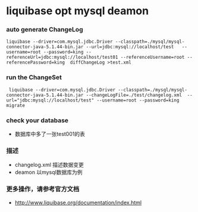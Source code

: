 # liquibase opt mysql  deamon

### auto generate ChangeLog
```shell
liquibase --driver=com.mysql.jdbc.Driver --classpath=./mysql/mysql-connector-java-5.1.44-bin.jar --url=jdbc:mysql://localhost/test   --username=root --password=king --referenceUrl=jdbc:mysql://localhost/test01 --referenceUsername=root --referencePassword=king  diffChangeLog >test.xml 
```      
### run the ChangeSet
```shell
 liquibase --driver=com.mysql.jdbc.Driver --classpath=./mysql/mysql-connector-java-5.1.44-bin.jar --changeLogFile=./test/changelog.xml  --url="jdbc:mysql://localhost/test" --username=root --password=king  migrate
```

### check your database
 * 数据库中多了一张test001的表
### 描述
 * changelog.xml 描述数据变更
 * deamon 以mysql数据库为例
 
### 更多操作，请参考官方文档
 - http://www.liquibase.org/documentation/index.html